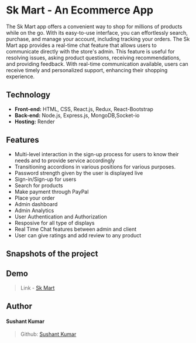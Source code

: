 # Sk Mart - An Ecommerce App

The Sk Mart app offers a convenient way to shop for millions of products while on the go. With its easy-to-use interface, you can effortlessly search, purchase, and manage your account, including tracking your orders. The Sk Mart app provides a real-time chat feature that allows users to communicate directly with the store's admin. This feature is useful for resolving issues, asking product questions, receiving recommendations, and providing feedback. With real-time communication available, users can receive timely and personalized support, enhancing their shopping experience.

## Technology

- **Front-end:** HTML, CSS, React.js, Redux, React-Bootstrap
- **Back-end:** Node.js, Express.js, MongoDB,Socket-io
- **Hosting:** Render

## Features

- Multi-level interaction in the sign-up process for users to know their needs and to provide service accordingly
- Transitioning accordions in various positions for various purposes.
- Password strength given by the user is displayed live
- Sign-in/Sign-up for users
- Search for products
- Make payment through PayPal
- Place your order
- Admin dashboard
- Admin Analytics
- User Authentication and Authorization
- Resposive for all type of displays
- Real Time Chat features between admin and client
- User can give ratings and add review to any product

## Snapshots of the project

## Demo

> Link - [Sk Mart](https://skmart.onrender.com)

<!-- >Project demonstration link - <a href="#"> Click here</a> -->

## Author

#### Sushant Kumar

> Github: [Sushant Kumar](https://github.com/sushantkr961)

